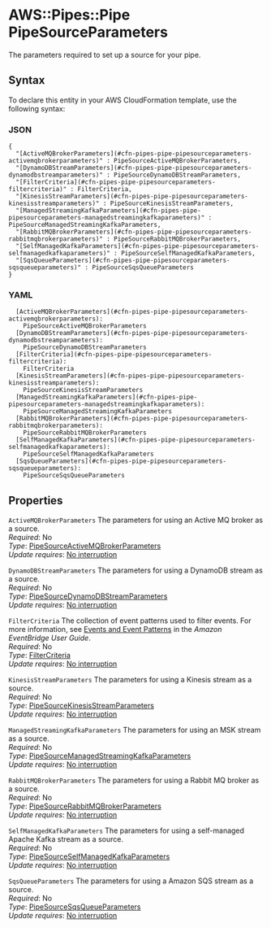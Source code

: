 # AWS::Pipes::Pipe PipeSourceParameters<a name="aws-properties-pipes-pipe-pipesourceparameters"></a>

The parameters required to set up a source for your pipe\.

## Syntax<a name="aws-properties-pipes-pipe-pipesourceparameters-syntax"></a>

To declare this entity in your AWS CloudFormation template, use the following syntax:

### JSON<a name="aws-properties-pipes-pipe-pipesourceparameters-syntax.json"></a>

```
{
  "[ActiveMQBrokerParameters](#cfn-pipes-pipe-pipesourceparameters-activemqbrokerparameters)" : PipeSourceActiveMQBrokerParameters,
  "[DynamoDBStreamParameters](#cfn-pipes-pipe-pipesourceparameters-dynamodbstreamparameters)" : PipeSourceDynamoDBStreamParameters,
  "[FilterCriteria](#cfn-pipes-pipe-pipesourceparameters-filtercriteria)" : FilterCriteria,
  "[KinesisStreamParameters](#cfn-pipes-pipe-pipesourceparameters-kinesisstreamparameters)" : PipeSourceKinesisStreamParameters,
  "[ManagedStreamingKafkaParameters](#cfn-pipes-pipe-pipesourceparameters-managedstreamingkafkaparameters)" : PipeSourceManagedStreamingKafkaParameters,
  "[RabbitMQBrokerParameters](#cfn-pipes-pipe-pipesourceparameters-rabbitmqbrokerparameters)" : PipeSourceRabbitMQBrokerParameters,
  "[SelfManagedKafkaParameters](#cfn-pipes-pipe-pipesourceparameters-selfmanagedkafkaparameters)" : PipeSourceSelfManagedKafkaParameters,
  "[SqsQueueParameters](#cfn-pipes-pipe-pipesourceparameters-sqsqueueparameters)" : PipeSourceSqsQueueParameters
}
```

### YAML<a name="aws-properties-pipes-pipe-pipesourceparameters-syntax.yaml"></a>

```
  [ActiveMQBrokerParameters](#cfn-pipes-pipe-pipesourceparameters-activemqbrokerparameters): 
    PipeSourceActiveMQBrokerParameters
  [DynamoDBStreamParameters](#cfn-pipes-pipe-pipesourceparameters-dynamodbstreamparameters): 
    PipeSourceDynamoDBStreamParameters
  [FilterCriteria](#cfn-pipes-pipe-pipesourceparameters-filtercriteria): 
    FilterCriteria
  [KinesisStreamParameters](#cfn-pipes-pipe-pipesourceparameters-kinesisstreamparameters): 
    PipeSourceKinesisStreamParameters
  [ManagedStreamingKafkaParameters](#cfn-pipes-pipe-pipesourceparameters-managedstreamingkafkaparameters): 
    PipeSourceManagedStreamingKafkaParameters
  [RabbitMQBrokerParameters](#cfn-pipes-pipe-pipesourceparameters-rabbitmqbrokerparameters): 
    PipeSourceRabbitMQBrokerParameters
  [SelfManagedKafkaParameters](#cfn-pipes-pipe-pipesourceparameters-selfmanagedkafkaparameters): 
    PipeSourceSelfManagedKafkaParameters
  [SqsQueueParameters](#cfn-pipes-pipe-pipesourceparameters-sqsqueueparameters): 
    PipeSourceSqsQueueParameters
```

## Properties<a name="aws-properties-pipes-pipe-pipesourceparameters-properties"></a>

`ActiveMQBrokerParameters`  <a name="cfn-pipes-pipe-pipesourceparameters-activemqbrokerparameters"></a>
The parameters for using an Active MQ broker as a source\.  
*Required*: No  
*Type*: [PipeSourceActiveMQBrokerParameters](aws-properties-pipes-pipe-pipesourceactivemqbrokerparameters.md)  
*Update requires*: [No interruption](https://docs.aws.amazon.com/AWSCloudFormation/latest/UserGuide/using-cfn-updating-stacks-update-behaviors.html#update-no-interrupt)

`DynamoDBStreamParameters`  <a name="cfn-pipes-pipe-pipesourceparameters-dynamodbstreamparameters"></a>
The parameters for using a DynamoDB stream as a source\.  
*Required*: No  
*Type*: [PipeSourceDynamoDBStreamParameters](aws-properties-pipes-pipe-pipesourcedynamodbstreamparameters.md)  
*Update requires*: [No interruption](https://docs.aws.amazon.com/AWSCloudFormation/latest/UserGuide/using-cfn-updating-stacks-update-behaviors.html#update-no-interrupt)

`FilterCriteria`  <a name="cfn-pipes-pipe-pipesourceparameters-filtercriteria"></a>
The collection of event patterns used to filter events\. For more information, see [Events and Event Patterns](https://docs.aws.amazon.com/eventbridge/latest/userguide/eventbridge-and-event-patterns.html) in the *Amazon EventBridge User Guide*\.  
*Required*: No  
*Type*: [FilterCriteria](aws-properties-pipes-pipe-filtercriteria.md)  
*Update requires*: [No interruption](https://docs.aws.amazon.com/AWSCloudFormation/latest/UserGuide/using-cfn-updating-stacks-update-behaviors.html#update-no-interrupt)

`KinesisStreamParameters`  <a name="cfn-pipes-pipe-pipesourceparameters-kinesisstreamparameters"></a>
The parameters for using a Kinesis stream as a source\.  
*Required*: No  
*Type*: [PipeSourceKinesisStreamParameters](aws-properties-pipes-pipe-pipesourcekinesisstreamparameters.md)  
*Update requires*: [No interruption](https://docs.aws.amazon.com/AWSCloudFormation/latest/UserGuide/using-cfn-updating-stacks-update-behaviors.html#update-no-interrupt)

`ManagedStreamingKafkaParameters`  <a name="cfn-pipes-pipe-pipesourceparameters-managedstreamingkafkaparameters"></a>
The parameters for using an MSK stream as a source\.  
*Required*: No  
*Type*: [PipeSourceManagedStreamingKafkaParameters](aws-properties-pipes-pipe-pipesourcemanagedstreamingkafkaparameters.md)  
*Update requires*: [No interruption](https://docs.aws.amazon.com/AWSCloudFormation/latest/UserGuide/using-cfn-updating-stacks-update-behaviors.html#update-no-interrupt)

`RabbitMQBrokerParameters`  <a name="cfn-pipes-pipe-pipesourceparameters-rabbitmqbrokerparameters"></a>
The parameters for using a Rabbit MQ broker as a source\.  
*Required*: No  
*Type*: [PipeSourceRabbitMQBrokerParameters](aws-properties-pipes-pipe-pipesourcerabbitmqbrokerparameters.md)  
*Update requires*: [No interruption](https://docs.aws.amazon.com/AWSCloudFormation/latest/UserGuide/using-cfn-updating-stacks-update-behaviors.html#update-no-interrupt)

`SelfManagedKafkaParameters`  <a name="cfn-pipes-pipe-pipesourceparameters-selfmanagedkafkaparameters"></a>
The parameters for using a self\-managed Apache Kafka stream as a source\.  
*Required*: No  
*Type*: [PipeSourceSelfManagedKafkaParameters](aws-properties-pipes-pipe-pipesourceselfmanagedkafkaparameters.md)  
*Update requires*: [No interruption](https://docs.aws.amazon.com/AWSCloudFormation/latest/UserGuide/using-cfn-updating-stacks-update-behaviors.html#update-no-interrupt)

`SqsQueueParameters`  <a name="cfn-pipes-pipe-pipesourceparameters-sqsqueueparameters"></a>
The parameters for using a Amazon SQS stream as a source\.  
*Required*: No  
*Type*: [PipeSourceSqsQueueParameters](aws-properties-pipes-pipe-pipesourcesqsqueueparameters.md)  
*Update requires*: [No interruption](https://docs.aws.amazon.com/AWSCloudFormation/latest/UserGuide/using-cfn-updating-stacks-update-behaviors.html#update-no-interrupt)